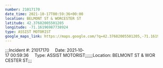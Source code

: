 ```yaml
---
number: 21017170
date_time: 2021-10-17T00:59:36+00:00
location: BELMONT ST & WORCESTER ST
latitude: 42.37682005501205
longitude: -71.16196987738924
type: ASSIST MOTORIST
google_maps_link: https://maps.google.com/?q=42.37682005501205,-71.16196987738924
---
```


;;;Incident #: 21017170     Date: 2021‐10‐17 00:59:36     Type: ASSIST MOTORIST;;;;;;Location: BELMONT ST & WORCESTER ST;;;
